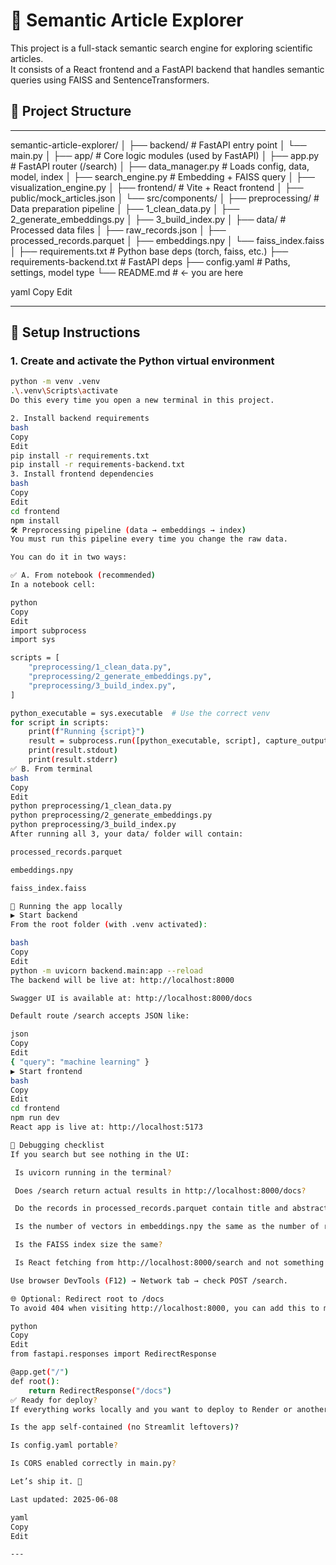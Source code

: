 # 🧠 Semantic Article Explorer

This project is a full-stack semantic search engine for exploring scientific articles.  
It consists of a React frontend and a FastAPI backend that handles semantic queries using FAISS and SentenceTransformers.


## 📁 Project Structure
---
semantic-article-explorer/
│
├── backend/ # FastAPI entry point
│ └── main.py
│
├── app/ # Core logic modules (used by FastAPI)
│ ├── app.py # FastAPI router (/search)
│ ├── data_manager.py # Loads config, data, model, index
│ ├── search_engine.py # Embedding + FAISS query
│ ├── visualization_engine.py
│
├── frontend/ # Vite + React frontend
│ ├── public/mock_articles.json
│ └── src/components/
│
├── preprocessing/ # Data preparation pipeline
│ ├── 1_clean_data.py
│ ├── 2_generate_embeddings.py
│ ├── 3_build_index.py
│
├── data/ # Processed data files
│ ├── raw_records.json
│ ├── processed_records.parquet
│ ├── embeddings.npy
│ └── faiss_index.faiss
│
├── requirements.txt # Python base deps (torch, faiss, etc.)
├── requirements-backend.txt # FastAPI deps
├── config.yaml # Paths, settings, model type
└── README.md # ← you are here

yaml
Copy
Edit

---

## 🔧 Setup Instructions

### 1. Create and activate the Python virtual environment

```bash
python -m venv .venv
.\.venv\Scripts\activate
Do this every time you open a new terminal in this project.

2. Install backend requirements
bash
Copy
Edit
pip install -r requirements.txt
pip install -r requirements-backend.txt
3. Install frontend dependencies
bash
Copy
Edit
cd frontend
npm install
🛠 Preprocessing pipeline (data → embeddings → index)
You must run this pipeline every time you change the raw data.

You can do it in two ways:

✅ A. From notebook (recommended)
In a notebook cell:

python
Copy
Edit
import subprocess
import sys

scripts = [
    "preprocessing/1_clean_data.py",
    "preprocessing/2_generate_embeddings.py",
    "preprocessing/3_build_index.py",
]

python_executable = sys.executable  # Use the correct venv
for script in scripts:
    print(f"Running {script}")
    result = subprocess.run([python_executable, script], capture_output=True, text=True)
    print(result.stdout)
    print(result.stderr)
✅ B. From terminal
bash
Copy
Edit
python preprocessing/1_clean_data.py
python preprocessing/2_generate_embeddings.py
python preprocessing/3_build_index.py
After running all 3, your data/ folder will contain:

processed_records.parquet

embeddings.npy

faiss_index.faiss

🚀 Running the app locally
▶ Start backend
From the root folder (with .venv activated):

bash
Copy
Edit
python -m uvicorn backend.main:app --reload
The backend will be live at: http://localhost:8000

Swagger UI is available at: http://localhost:8000/docs

Default route /search accepts JSON like:

json
Copy
Edit
{ "query": "machine learning" }
▶ Start frontend
bash
Copy
Edit
cd frontend
npm run dev
React app is live at: http://localhost:5173

🧪 Debugging checklist
If you search but see nothing in the UI:

 Is uvicorn running in the terminal?

 Does /search return actual results in http://localhost:8000/docs?

 Do the records in processed_records.parquet contain title and abstract?

 Is the number of vectors in embeddings.npy the same as the number of records?

 Is the FAISS index size the same?

 Is React fetching from http://localhost:8000/search and not something else?

Use browser DevTools (F12) → Network tab → check POST /search.

🌐 Optional: Redirect root to /docs
To avoid 404 when visiting http://localhost:8000, you can add this to main.py:

python
Copy
Edit
from fastapi.responses import RedirectResponse

@app.get("/")
def root():
    return RedirectResponse("/docs")
✅ Ready for deploy?
If everything works locally and you want to deploy to Render or another host, ask yourself:

Is the app self-contained (no Streamlit leftovers)?

Is config.yaml portable?

Is CORS enabled correctly in main.py?

Let’s ship it. 🚀

Last updated: 2025-06-08

yaml
Copy
Edit

---